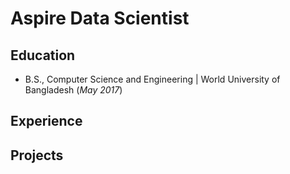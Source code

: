 # Aspire Data Scientist

## Education
- B.S., Computer Science and Engineering | World University of Bangladesh (_May 2017_)

## Experience

## Projects
